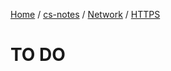 [Home](https://mengxianbin.github.io) /
[cs-notes](https://mengxianbin.github.io/cs-notes/site) /
[Network](https://mengxianbin.github.io/cs-notes/site/Network) /
[HTTPS](https://mengxianbin.github.io/cs-notes/site/Network/HTTPS)

# TO DO
